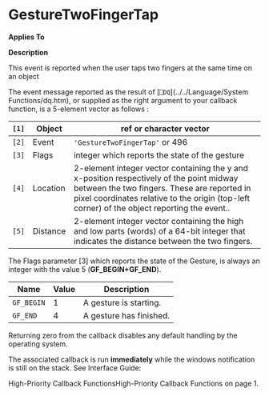 



<h1 class="heading"><span class="name">GestureTwoFingerTap</span></h1>

**Applies To**


**Description**


This event is reported when the user taps two fingers at the same time on an object


The event message reported as the result of [`⎕DQ`](../../Language/System Functions/dq.htm), or supplied as the right argument to your callback function, is a 5-element vector as follows :


| `[1]` | Object | ref or character vector |
| --- | --- | ---  |
| `[2]` | Event | `'GestureTwoFingerTap'` or 496 |
| `[3]` | Flags | integer which reports the state of the gesture |
| `[4]` | Location | 2-element integer vector containing the y and x-position respectively of the point midway between the two fingers. These are reported in pixel coordinates relative to the origin (top-left corner) of the object reporting the event.. |
| `[5]` | Distance | 2-element integer vector containing the high and low parts (words) of a 64-bit integer that indicates the distance between the two fingers. |


The Flags parameter [3] which reports the state of the Gesture, is always an integer with the value 5 (**GF_BEGIN+GF_END**).


| Name | Value | Description |
| --- | --- | ---  |
| `GF_BEGIN` | 1 | A gesture is starting. |
| `GF_END` | 4 | A gesture has finished. |


Returning zero from the callback disables any default handling by the operating system.


The associated callback is run **immediately** while the windows notification is still on the stack. See 
Interface Guide: 

High-Priority Callback FunctionsHigh-Priority Callback Functions on page 1.


